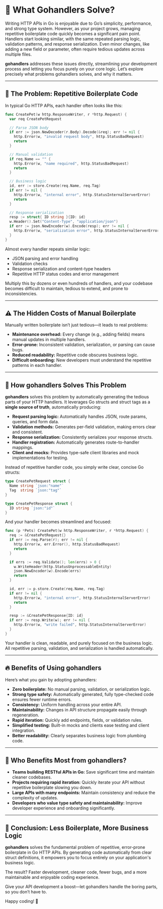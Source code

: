 # 🤔 What Gohandlers Solve?

Writing HTTP APIs in Go is enjoyable due to Go’s simplicity, performance, and strong type system. However, as your project grows, managing repetitive boilerplate code quickly becomes a significant pain point. Handlers start looking similar, with the same repeated parsing logic, validation patterns, and response serialization. Even minor changes, like adding a new field or parameter, often require tedious updates across multiple files.

**gohandlers** addresses these issues directly, streamlining your development process and letting you focus purely on your core logic. Let’s explore precisely what problems gohandlers solves, and why it matters.

---

## 🧩 The Problem: Repetitive Boilerplate Code

In typical Go HTTP APIs, each handler often looks like this:

```go
func CreatePet(w http.ResponseWriter, r *http.Request) {
  var req CreatePetRequest

  // Parse JSON body
  if err := json.NewDecoder(r.Body).Decode(&req); err != nil {
    http.Error(w, "invalid request body", http.StatusBadRequest)
    return
  }

  // Manual validation
  if req.Name == "" {
    http.Error(w, "name required", http.StatusBadRequest)
    return
  }

  // Business logic
  id, err := store.Create(req.Name, req.Tag)
  if err != nil {
    http.Error(w, "internal error", http.StatusInternalServerError)
    return
  }

  // Response serialization
  resp := struct{ ID string }{ID: id}
  w.Header().Set("Content-Type", "application/json")
  if err := json.NewEncoder(w).Encode(resp); err != nil {
    http.Error(w, "serialization error", http.StatusInternalServerError)
  }
}
```

Almost every handler repeats similar logic:

-   JSON parsing and error handling
-   Validation checks
-   Response serialization and content-type headers
-   Repetitive HTTP status codes and error management

Multiply this by dozens or even hundreds of handlers, and your codebase becomes difficult to maintain, tedious to extend, and prone to inconsistencies.

---

## ⚠️ The Hidden Costs of Manual Boilerplate

Manually written boilerplate isn’t just tedious—it leads to real problems:

-   **Maintenance overhead:** Every change (e.g., adding fields) means manual updates in multiple handlers.
-   **Error-prone:** Inconsistent validation, serialization, or parsing can cause bugs.
-   **Reduced readability:** Repetitive code obscures business logic.
-   **Difficult onboarding:** New developers must understand the repetitive patterns in each handler.

---

## 🚀 How gohandlers Solves This Problem

**gohandlers** solves this problem by automatically generating the tedious parts of your HTTP handlers. It leverages Go structs and struct tags as a **single source of truth**, automatically producing:

-   **Request parsing logic:** Automatically handles JSON, route params, queries, and form data.
-   **Validation methods:** Generates per-field validation, making errors clear and consistent.
-   **Response serialization:** Consistently serializes your response structs.
-   **Handler registration:** Automatically generates route-to-handler mappings.
-   **Client and mocks:** Provides type-safe client libraries and mock implementations for testing.

Instead of repetitive handler code, you simply write clear, concise Go structs:

```go
type CreatePetRequest struct {
  Name string `json:"name"`
  Tag  string `json:"tag"`
}

type CreatePetResponse struct {
  ID string `json:"id"`
}
```

And your handler becomes streamlined and focused:

```go
func (p *Pets) CreatePet(w http.ResponseWriter, r *http.Request) {
  req := &CreatePetRequest{}
  if err := req.Parse(r); err != nil {
    http.Error(w, err.Error(), http.StatusBadRequest)
    return
  }

  if errs := req.Validate(); len(errs) > 0 {
    w.WriteHeader(http.StatusUnprocessableEntity)
    json.NewEncoder(w).Encode(errs)
    return
  }

  id, err := p.store.Create(req.Name, req.Tag)
  if err != nil {
    http.Error(w, "internal error", http.StatusInternalServerError)
    return
  }

  resp := &CreatePetResponse{ID: id}
  if err := resp.Write(w); err != nil {
    http.Error(w, "write failed", http.StatusInternalServerError)
  }
}
```

Your handler is clean, readable, and purely focused on the business logic. All repetitive parsing, validation, and serialization is handled automatically.

---

## 🔥 Benefits of Using gohandlers

Here’s what you gain by adopting gohandlers:

-   **Zero boilerplate:** No manual parsing, validation, or serialization logic.
-   **Strong type safety:** Automatically generated, fully type-checked code ensures fewer runtime errors.
-   **Consistency:** Uniform handling across your entire API.
-   **Maintainability:** Changes in API structure propagate easily through regeneration.
-   **Rapid iteration:** Quickly add endpoints, fields, or validation rules.
-   **Simplified testing:** Built-in mocks and clients ease testing and client integration.
-   **Better readability:** Clearly separates business logic from plumbing code.

---

## 🌟 Who Benefits Most from gohandlers?

-   **Teams building RESTful APIs in Go:** Save significant time and maintain cleaner codebases.
-   **Projects requiring rapid iteration:** Quickly iterate your API without repetitive boilerplate slowing you down.
-   **Large APIs with many endpoints:** Maintain consistency and reduce the complexity of updates.
-   **Developers who value type safety and maintainability:** Improve developer experience and onboarding significantly.

---

## 🎯 Conclusion: Less Boilerplate, More Business Logic

**gohandlers** solves the fundamental problem of repetitive, error-prone boilerplate in Go HTTP APIs. By generating code automatically from clear struct definitions, it empowers you to focus entirely on your application's business logic.

The result? Faster development, cleaner code, fewer bugs, and a more maintainable and enjoyable coding experience.

Give your API development a boost—let gohandlers handle the boring parts, so you don’t have to.

Happy coding! 🚀
